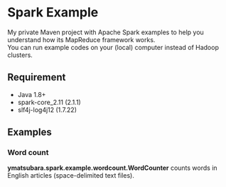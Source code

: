 # Spark Example
My private Maven project with Apache Spark examples to help you understand how its MapReduce framework works.  
You can run example codes on your (local) computer instead of Hadoop clusters.  

## Requirement
- Java 1.8+
- spark-core_2.11 (2.1.1)
- slf4j-log4j12 (1.7.22)

## Examples
### Word count
**ymatsubara.spark.example.wordcount.WordCounter** counts words in English articles (space-delimited text files).  
